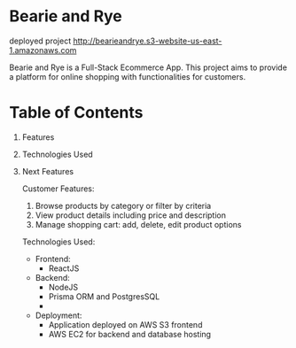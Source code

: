 # Bearie and Rye

deployed project http://bearieandrye.s3-website-us-east-1.amazonaws.com

Bearie and Rye is a Full-Stack Ecommerce App. This project aims to provide a platform for online shopping with functionalities for customers.

# Table of Contents

1. Features
2. Technologies Used
3. Next Features

   Customer Features:
     1. Browse products by category or filter by criteria
     2. View product details including price and description
     3. Manage shopping cart: add, delete, edit product options
       
   Technologies Used:
    * Frontend:
       * ReactJS
    * Backend:
      *  NodeJS
      *  Prisma ORM and PostgresSQL
      * 
    * Deployment:
      * Application deployed on AWS S3 frontend
      * AWS EC2 for backend and database hosting
     
